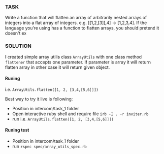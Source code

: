 ### TASK
Write a function that will flatten an array of arbitrarily nested arrays of integers into a flat array of integers. e.g. [[1,2,[3]],4] → [1,2,3,4]. If the language you're using has a function to flatten arrays, you should pretend it doesn't ex

### SOLUTION
I created simple array utilis class `ArrayUtils` with one class method `flattener` that accepts one parameter.
If parameter is array it will return flatten array in other case it will return given object.

#### Runing
i.e. `ArrayUtils.flatten([1, 2, [3,4,[5,6]]])`

Best way to try it live is following:
* Position in intercom/task_1 folder
* Open interactive ruby shell and require file
`irb -I . -r inviter.rb`
* run i.e. `ArrayUtils.flatten([1, 2, [3,4,[5,6]]])`


#### Runing test
* Position in intercom/task_1 folder
* run `rspec spec/array_utils_spec.rb`
